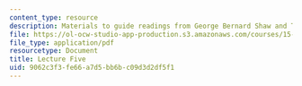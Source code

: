 ```yaml
---
content_type: resource
description: Materials to guide readings from George Bernard Shaw and Thomas Hobbes.
file: https://ol-ocw-studio-app-production.s3.amazonaws.com/courses/15-269b-literature-ethics-and-authority-fall-2002/9062c3f3fe66a7d5bb6bc09d3d2df5f1_lecture5.pdf
file_type: application/pdf
resourcetype: Document
title: Lecture Five
uid: 9062c3f3-fe66-a7d5-bb6b-c09d3d2df5f1
---
```

